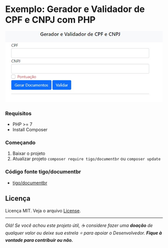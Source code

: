 # Exemplo: Gerador e Validador de CPF e CNPJ com PHP

[![example](https://github.com/tigoCaval/images/blob/main/web/geradorvalidador.jpg)](https://github.com/tigoCaval/example-documentbr)

### Requisitos

- PHP >= 7
- Install Composer

### Começando
1. Baixar o projeto 
2. Atualizar projeto ```composer require tigo/documentbr``` ou ```composer update```

### Código fonte tigo/documentbr

- [tigo/documentbr](https://github.com/tigoCaval/document-br)

## Licença

Licença MIT. Veja o arquivo [License](https://github.com/tigoCaval/example-documentbr/blob/main/LICENSE).

---
*Olá! Se você achou este projeto útil, :coffee: considere fazer uma **doação** de qualquer valor ou deixe sua estrela :star: para apoiar o Desenvolvedor. **Fique à vontade para contribuir ou não.***



